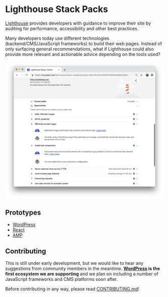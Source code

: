 # Lighthouse Stack Packs

[Lighthouse](https://github.com/GoogleChrome/lighthouse) provides developers with guidance to improve their site by auditing for performance, accessibility and other best practices.

Many developers today use different technologies (backend/CMS/JavaScript frameworks) to build their web pages. Instead of only surfacing general recommendations, what if Lighthouse could also provide more relevant and actionable advice depending on the tools used?

<p align="center">
  <img alt="Prototype" title="Prototype" src="https://raw.githubusercontent.com/GoogleChrome/lighthouse-stack-packs/master/image-example.png">
</p>

## Prototypes

* [WordPress](https://houssein.me/lighthouse/viewer-wordpress/?gist=9efc3fc22dc500620c884db995e3fb6c)
* [React](https://react-pack-demo-25wm86cuv.now.sh/)
* [AMP](https://amp-pack-demo-5v0c7chul.now.sh/)

## Contributing

This is still under early development, but we would like to hear any suggestions from community members in the meantime. **[WordPress](https://wordpress.org/) is the first ecosystem we are supporting** and we plan on including a number of JavaScript frameworks and CMS platforms soon after.

Before contributing in any way, please read [CONTRIBUTING.md](./CONTRIBUTING.md)!
